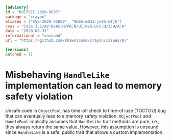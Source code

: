 ```toml
[advisory]
id = "RUSTSEC-2020-0037"
package = "crayon"
aliases = ["CVE-2020-35889", "GHSA-m833-jv95-mfjh"]
cvss = "CVSS:3.1/AV:N/AC:H/PR:N/UI:N/S:U/C:H/I:H/A:H"
date = "2020-08-31"
informational = "unsound"
url = "https://github.com/shawnscode/crayon/issues/87"

[versions]
patched = []
```

# Misbehaving `HandleLike` implementation can lead to memory safety violation

Unsafe code in `ObjectPool` has time-of-check to time-of-use (TOCTOU) bug that
can eventually lead to a memory safety violation. `ObjectPool` and `HandlePool`
implicitly assumes that `HandleLike` trait methods are pure, i.e., they always
return the same value. However, this assumption is unsound since `HandleLike`
is a safe, public trait that allows a custom implementation.
